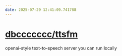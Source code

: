 ```yaml
---
date: 2025-07-29 12:41:09.741788
---
```


# [dbccccccc/ttsfm](https://github.com/dbccccccc/ttsfm)

openai-style text-to-speech server you can run locally